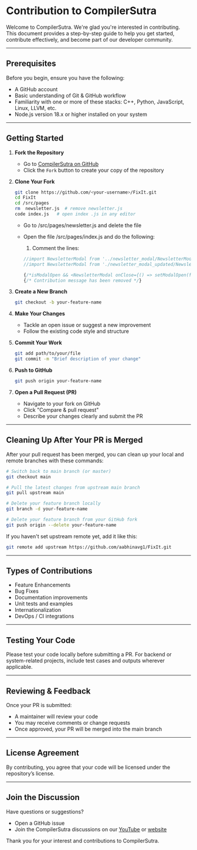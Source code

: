 # Contribution to CompilerSutra

Welcome to CompilerSutra. We're glad you're interested in contributing. This document provides a step-by-step guide to help you get started, contribute effectively, and become part of our developer community.

---

## Prerequisites

Before you begin, ensure you have the following:

* A GitHub account
* Basic understanding of Git & GitHub workflow
* Familiarity with one or more of these stacks: C++, Python, JavaScript, Linux, LLVM, etc.
* Node.js version 18.x or higher installed on your system

---

## Getting Started

1. **Fork the Repository**

   * Go to [CompilerSutra on GitHub](https://github.com/aabhinavg1/FixIt)
   * Click the `Fork` button to create your copy of the repository

2. **Clone Your Fork**

   ```bash
   git clone https://github.com/<your-username>/FixIt.git
   cd FixIt
   cd /src/pages 
   rm  newsletter.js  # remove newsletter.js 
   code index.js   # open index .js in any editor
   ```
   - Go to /src/pages/newsletter.js and delete the file
   - Open the file /src/pages/index.js and do the following:
      1. Comment the lines:

      ```javascript
      //import NewsletterModal from '../newsletter_modal/NewsletterModal';
      //import NewsletterModal from './newsletter_modal_updated/NewsletterModal'
      ```

      ```javascript
      {/*isModalOpen && <NewsletterModal onClose={() => setModalOpen(false)} />*/}
      {/* Contribution message has been removed */}
      ```

3. **Create a New Branch**

   ```bash
   git checkout -b your-feature-name
   ```

4. **Make Your Changes**

   * Tackle an open issue or suggest a new improvement
   * Follow the existing code style and structure

5. **Commit Your Work**
   ```bash
   git add path/to/your/file
   git commit -m "Brief description of your change"
   ```

6. **Push to GitHub**

   ```bash
   git push origin your-feature-name
   ```

7. **Open a Pull Request (PR)**

   * Navigate to your fork on GitHub
   * Click "Compare & pull request"
   * Describe your changes clearly and submit the PR

---

## Cleaning Up After Your PR is Merged

After your pull request has been merged, you can clean up your local and remote branches with these commands:

```bash
# Switch back to main branch (or master)
git checkout main

# Pull the latest changes from upstream main branch
git pull upstream main

# Delete your feature branch locally
git branch -d your-feature-name

# Delete your feature branch from your GitHub fork
git push origin --delete your-feature-name
```

If you haven't set upstream remote yet, add it like this:

```bash
git remote add upstream https://github.com/aabhinavg1/FixIt.git
```

---

## Types of Contributions

* Feature Enhancements
* Bug Fixes
* Documentation improvements
* Unit tests and examples
* Internationalization
* DevOps / CI integrations

---

## Testing Your Code

Please test your code locally before submitting a PR. For backend or system-related projects, include test cases and outputs wherever applicable.

---

## Reviewing & Feedback

Once your PR is submitted:

* A maintainer will review your code
* You may receive comments or change requests
* Once approved, your PR will be merged into the main branch

---

## License Agreement

By contributing, you agree that your code will be licensed under the repository’s license.

---

## Join the Discussion

Have questions or suggestions?

* Open a GitHub issue
* Join the CompilerSutra discussions on our [YouTube](https://www.youtube.com/) or [website](https://compilersutra.com)

Thank you for your interest and contributions to CompilerSutra.